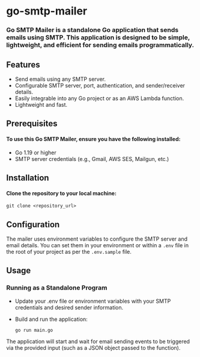 # go-smtp-mailer

### Go SMTP Mailer is a standalone Go application that sends emails using SMTP. This application is designed to be simple, lightweight, and efficient for sending emails programmatically.

## Features
  * Send emails using any SMTP server.
  * Configurable SMTP server, port, authentication, and sender/receiver details.
  * Easily integrable into any Go project or as an AWS Lambda function.
  * Lightweight and fast.

## Prerequisites
#### To use this Go SMTP Mailer, ensure you have the following installed:
  * Go 1.19 or higher
  * SMTP server credentials (e.g., Gmail, AWS SES, Mailgun, etc.)

## Installation
#### Clone the repository to your local machine:

    git clone <repository_url>

## Configuration
The mailer uses environment variables to configure the SMTP server and email details. You can set them in your environment or within a `.env` file in the root of your project as per the `.env.sample` file.

## Usage
### Running as a Standalone Program

* Update your .env file or environment variables with your SMTP credentials and desired sender information.
* Build and run the application:

      go run main.go

The application will start and wait for email sending events to be triggered via the provided input (such as a JSON object passed to the function).
